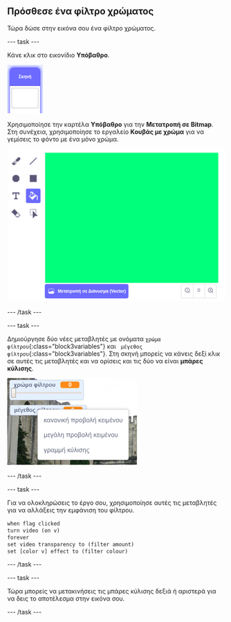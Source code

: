 ## Πρόσθεσε ένα φίλτρο χρώματος

Τώρα δώσε στην εικόνα σου ένα φίλτρο χρώματος.

--- task ---

Κάνε κλικ στο εικονίδιο **Υπόβαθρο**.

![εικόνα που δείχνει εικονίδιο σκηνής](images/stage.png)

Χρησιμοποίησε την καρτέλα **Υπόβαθρο** για την **Μετατροπή σε Bitmap**. Στη συνέχεια, χρησιμοποίησε το εργαλείο **Κουβάς με χρώμα** για να γεμίσεις το φόντο με ένα μόνο χρώμα.

![εικόνα που δείχνει το γεμάτο υπόβαθρο για τη σκηνή](images/paint-bucket.png)

--- /task ---

--- task ---

Δημιούργησε δύο νέες μεταβλητές με ονόματα `χρώμα φίλτρου`{:class="block3variables"} και `
μέγεθος φίλτρου`{:class="block3variables"}. Στη σκηνή μπορείς να κάνεις δεξί κλικ σε αυτές τις μεταβλητές και να ορίσεις και τις δύο να είναι **μπάρες κύλισης**.

![εικόνα που δείχνει τις μεταβλητές που έχουν αλλάξει σε μπάρες κύλισης](images/sliders.png)

--- /task ---

--- task ---

Για να ολοκληρώσεις το έργο σου, χρησιμοποίησε αυτές τις μεταβλητές για να αλλάξεις την εμφάνιση του φίλτρου.

```blocks3
when flag clicked
turn video (on v)
forever
set video transparency to (filter amount)
set [color v] effect to (filter colour)
```

--- /task ---

--- task ---

Τώρα μπορείς να μετακινήσεις τις μπάρες κύλισης δεξιά ή αριστερά για να δεις το αποτέλεσμα στην εικόνα σου.

--- /task ---




